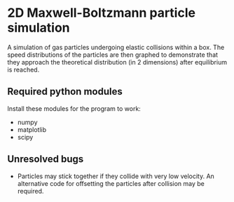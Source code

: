# 2D Maxwell-Boltzmann particle simulation
A simulation of gas particles undergoing elastic collisions within a box. The speed distributions of the particles are then graphed to demonstrate that they approach the theoretical distribution (in 2 dimensions) after equilibrium is reached.

## Required python modules
Install these modules for the program to work:
* numpy
* matplotlib
* scipy

## Unresolved bugs
* Particles may stick together if they collide with very low velocity. An alternative code for offsetting the particles after collision may be required.